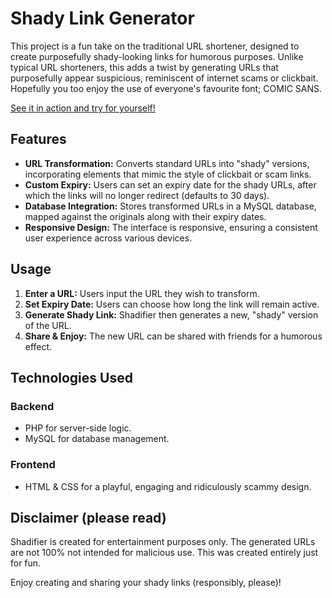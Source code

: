 # Shady Link Generator
This project is a fun take on the traditional URL shortener, designed to create purposefully shady-looking links for humorous purposes. Unlike typical URL shorteners, this adds a twist by generating URLs that purposefully appear suspicious, reminiscent of internet scams or clickbait. Hopefully you too enjoy the use of everyone's favourite font; COMIC SANS.

[See it in action and try for yourself!](https://shadeee.click/)

## Features
- **URL Transformation:** Converts standard URLs into "shady" versions, incorporating elements that mimic the style of clickbait or scam links.
- **Custom Expiry:** Users can set an expiry date for the shady URLs, after which the links will no longer redirect (defaults to 30 days).
- **Database Integration:** Stores transformed URLs in a MySQL database, mapped against the originals along with their expiry dates.
- **Responsive Design:** The interface is responsive, ensuring a consistent user experience across various devices.

## Usage
1. **Enter a URL:** Users input the URL they wish to transform.
2. **Set Expiry Date:** Users can choose how long the link will remain active.
3. **Generate Shady Link:** Shadifier then generates a new, "shady" version of the URL.
4. **Share & Enjoy:** The new URL can be shared with friends for a humorous effect.

## Technologies Used
### Backend
- PHP for server-side logic.
- MySQL for database management.
### Frontend
- HTML & CSS for a playful, engaging and ridiculously scammy design.

## Disclaimer (please read)
Shadifier is created for entertainment purposes only. The generated URLs are not 100% not intended for malicious use. This was created entirely just for fun.

Enjoy creating and sharing your shady links (responsibly, please)!
